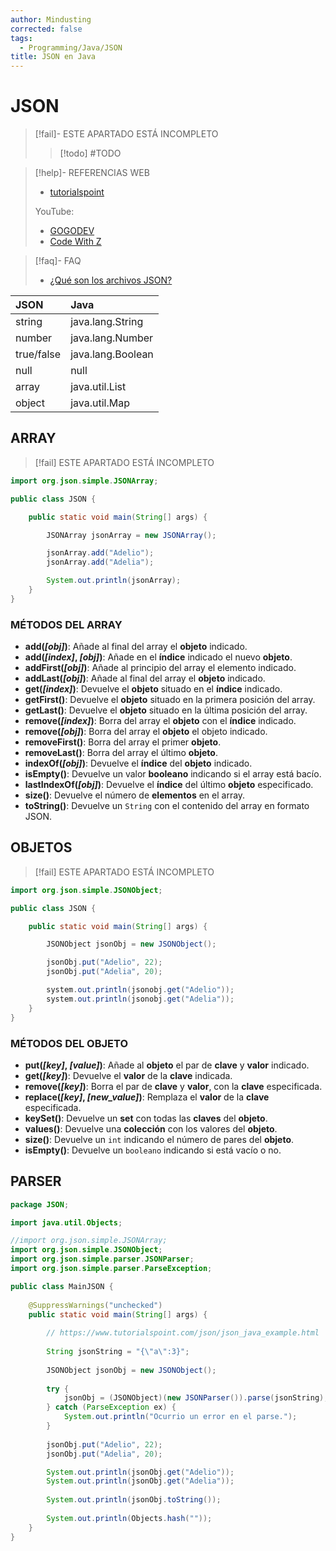 ```yaml
---
author: Mindusting
corrected: false
tags:
  - Programming/Java/JSON
title: JSON en Java
---
```


# JSON

> [!fail]- ESTE APARTADO ESTÁ INCOMPLETO
> > [!todo] #TODO

> [!help]- REFERENCIAS WEB
> - [tutorialspoint](https://www.tutorialspoint.com/json/json_java_example.htm)
>
>YouTube:
> - [GOGODEV](https://youtu.be/kSmwtbRgoDs)
> - [Code With Z](https://www.youtube.com/playlist?list=PLllOizrde1zKgv8JGADBTLIdPgncEzA7f)

> [!faq]- FAQ
> - [¿Qué son los archivos JSON?](../../dump/json.md)

| JSON       | Java              |
|:---------- |:----------------- |
| string     | java.lang.String  |
| number     | java.lang.Number  |
| true/false | java.lang.Boolean |
| null       | null              |
| array      | java.util.List    |
| object     | java.util.Map     |

## ARRAY

> [!fail] ESTE APARTADO ESTÁ INCOMPLETO

```java
import org.json.simple.JSONArray;

public class JSON {

    public static void main(String[] args) {

        JSONArray jsonArray = new JSONArray();

        jsonArray.add("Adelio");
        jsonArray.add("Adelia");

        System.out.println(jsonArray);
    }
}
```

### MÉTODOS DEL ARRAY

- **add(*\[obj]*)**: Añade al final del array el **objeto** indicado.
- **add(*\[index]*, *\[obj]*)**: Añade en el **índice** indicado el nuevo **objeto**.
- **addFirst(*\[obj]*)**: Añade al principio del array el elemento indicado.
- **addLast(*\[obj]*)**: Añade al final del array el **objeto** indicado.
- **get(*\[index]*)**: Devuelve el **objeto** situado en el **índice** indicado.
- **getFirst()**: Devuelve el **objeto** situado en la primera posición del array.
- **getLast()**: Devuelve el **objeto** situado en la última posición del array.
- **remove(*\[index]*)**: Borra del array el **objeto** con el **índice** indicado.
- **remove(*\[obj]*)**: Borra del array el **objeto** el objeto indicado.
- **removeFirst()**: Borra del array el primer **objeto**.
- **removeLast()**: Borra del array el último **objeto**.
- **indexOf(*\[obj]*)**: Devuelve el **índice** del **objeto** indicado.
- **isEmpty()**: Devuelve un valor **booleano** indicando si el array está bacío.
- **lastIndexOf(*\[obj]*)**: Devuelve el **índice** del último **objeto** especificado.
- **size()**: Devuelve el número de **elementos** en el array.
- **toString()**: Devuelve un `String` con el contenido del array en formato JSON.


## OBJETOS

> [!fail] ESTE APARTADO ESTÁ INCOMPLETO

```java
import org.json.simple.JSONObject;

public class JSON {

    public static void main(String[] args) {

        JSONObject jsonObj = new JSONObject();

        jsonObj.put("Adelio", 22);
        jsonObj.put("Adelia", 20);

        system.out.println(jsonobj.get("Adelio"));
        system.out.println(jsonobj.get("Adelia"));
    }
}
```

### MÉTODOS DEL OBJETO

- **put(*\[key]*, *\[value]*)**: Añade al **objeto** el par de **clave** y **valor** indicado.
- **get(*\[key]*)**: Devuelve el **valor** de la **clave** indicada.
- **remove(*\[key]*)**: Borra el par de **clave** y **valor**, con la **clave** especificada.
- **replace(*\[key]*, *\[new_value]*)**: Remplaza el **valor** de la **clave** especificada.
- **keySet()**: Devuelve un **set** con todas las **claves** del **objeto**.
- **values()**: Devuelve una **colección** con los valores del **objeto**.
- **size()**: Devuelve un `int` indicando el número de pares del **objeto**.
- **isEmpty()**: Devuelve un `booleano` indicando si está vacío o no.

## PARSER

```java
package JSON;

import java.util.Objects;

//import org.json.simple.JSONArray;
import org.json.simple.JSONObject;
import org.json.simple.parser.JSONParser;
import org.json.simple.parser.ParseException;

public class MainJSON {
    
    @SuppressWarnings("unchecked")
    public static void main(String[] args) {
        
        // https://www.tutorialspoint.com/json/json_java_example.html
    
        String jsonString = "{\"a\":3}";
        
        JSONObject jsonObj = new JSONObject();
        
        try {
            jsonObj = (JSONObject)(new JSONParser()).parse(jsonString);
        } catch (ParseException ex) {
            System.out.println("Ocurrio un error en el parse.");
        }
        
        jsonObj.put("Adelio", 22);
        jsonObj.put("Adelia", 20);

        System.out.println(jsonObj.get("Adelio"));
        System.out.println(jsonObj.get("Adelia"));
        
        System.out.println(jsonObj.toString());
        
        System.out.println(Objects.hash(""));
    }
}
```
